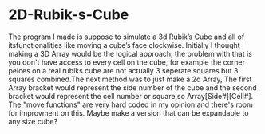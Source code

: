 # 2D-Rubik-s-Cube

  The program I made is suppose to simulate a 3d Rubik’s Cube and all of itsfunctionalities like moving a cube’s face clockwise. Initially I thought making a 3D Array would be the logical approach, the problem with that is you don't have access to every cell on the cube, for example the corner peices on a real rubiks cube are not actually 3 seperate squares but 3 squares combined.The next method was to just make a 2d Array, The first Array bracket would represent the side number of the cube and the second bracket would represent the cell number or square,so Array[Side#][Cell#]. The "move functions" are very hard coded in my opinion and there's room for improvment on this. Maybe make a version that can be expandable to any size cube?
  
